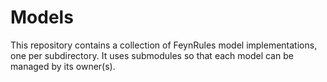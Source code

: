 # Models
This repository contains a collection of FeynRules model implementations, one per subdirectory. It uses submodules so that each model can be managed by its owner(s).

